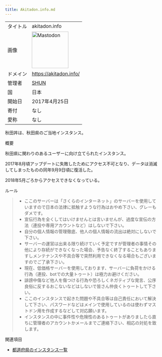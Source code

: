 ```yaml
---
title: Akitadon.info.md
---
```

<div class="mw-parser-output">

|          |                                                                                                                                                                                                                                                                                                                                       |
|----------|---------------------------------------------------------------------------------------------------------------------------------------------------------------------------------------------------------------------------------------------------------------------------------------------------------------------------------------|
| タイトル | akitadon.info                                                                                                                                                                                                                                                                                                                         |
| 画像     | <a href="/%E3%83%95%E3%82%A1%E3%82%A4%E3%83%AB:Mastodon_logo.png" class="image" title="Mastodon"><img src="/images/thumb/0/00/Mastodon_logo.png/120px-Mastodon_logo.png" srcset="/images/thumb/0/00/Mastodon_logo.png/180px-Mastodon_logo.png 1.5x, /images/0/00/Mastodon_logo.png 2x" width="120" height="120" alt="Mastodon" /></a> |
| ドメイン | <a href="https://akitadon.info/" class="external free" rel="nofollow">https://akitadon.info/</a>                                                                                                                                                                                                                                      |
| 管理者   | <a href="https://akitadon.info/@SHUN" class="external text" rel="nofollow">SHUN</a>                                                                                                                                                                                                                                                   |
| 国       | 日本                                                                                                                                                                                                                                                                                                                                  |
| 開始日   | 2017年4月25日                                                                                                                                                                                                                                                                                                                         |
| 寄付     | なし                                                                                                                                                                                                                                                                                                                                  |
| 愛称     | なし                                                                                                                                                                                                                                                                                                                                  |

秋田丼は、秋田県のご当地インスタンス。

概要

秋田県に関わりのあるユーザーに向け立てられたインスタンス。

2017年8月頃アップデートに失敗したためにアクセス不可となり、データは消滅してしまったものの同年9月9日頃に復活した。

2018年5月ごろからアクセスできなくなっている。

ルール

> -   ここのサーバーは「さくらのインターネット」のサーバーを使用していますので日本の法律に抵触すような行為はおやめ下さい、グレーもダメです。
> -   宣伝行為を全くしてはいけませんとは言いませんが、過度な宣伝の方法（連投や専用アカウントなど）はしないで下さい。
> -   自分の個人情報の管理徹底、他人の個人情報の流出は絶対にしないで下さい。
> -   サーバーの運営は出来る限り続けていく予定ですが管理者の事情その他により存続ができなくなった場合、予告なく終了することもありますしメンテナンスや不具合等で突然利用できなくなる場合もございますのでご了承下さい。
> -   現在、低価格サーバーを使用しております、サーバーに負荷をかける行為（連投、botでの大量トゥート）は極力お避けください。
> -   誹謗中傷など他人を傷つける行為や恐ろしくネガティブな発言、公序良俗に反するおこないなどはしないで皆さん仲良くトゥートして下さい。
> -   ここのインスタンスで起きた問題や不具合等は自己責任において解決して下さい、パスワードなどはメインで使用しているのは使わずマストドン用を作成するなどして対応願います。
> -   インスタンスの中に事件性や危険性のあるトゥートがありましたら直ちに管理者のアカウントかメールまでご連絡下さい、相応の対処を致します。

関連項目

-   [都道府県のインスタンス一覧](/%E9%83%BD%E9%81%93%E5%BA%9C%E7%9C%8C%E3%81%AE%E3%82%A4%E3%83%B3%E3%82%B9%E3%82%BF%E3%83%B3%E3%82%B9%E4%B8%80%E8%A6%A7 "都道府県のインスタンス一覧")

</div>
